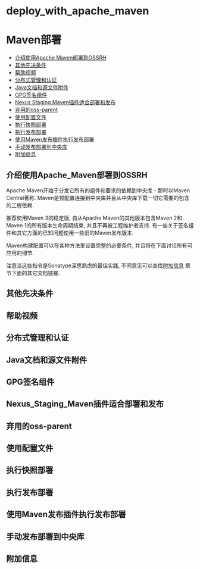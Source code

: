 


# deploy_with_apache_maven  


# Maven部署  

- [介绍使用Apache Maven部署到OSSRH](#介绍使用Apache_Maven部署到OSSRH)  
- [其他先决条件](#其他先决条件)  
- [帮助视频](#帮助视频)  
- [分布式管理和认证](#分布式管理和认证)   
- [Java文档和源文件附件](#Java文档和源文件附件)  
- [GPG签名组件](#GPG签名组件)  
- [Nexus Staging Maven插件适合部署和发布](#Nexus_Staging_Maven插件适合部署和发布)  
- [弃用的oss-parent](#弃用的oss-parent)  
- [使用配置文件](#使用配置文件)  
- [执行快照部署](#执行快照部署)  
- [执行发布部署](#执行发布部署)  
- [使用Maven发布插件执行发布部署](#使用Maven发布插件执行发布部署)  
- [手动发布部署到中央库](#手动发布部署到中央库)  
- [附加信息](#附加信息)  



<span id = "介绍使用Apache_Maven部署到OSSRH" > </span>  

## 介绍使用Apache_Maven部署到OSSRH  

Apache Maven开始于分发它所有的组件和要求的依赖到中央库 - 那时以Maven Central著称. Maven是预配置连接到中央库并且从中央库下载一切它需要的包含的工程依赖.  

推荐使用Maven 3的稳定版, 自从Apache Maven的其他版本包含Maven 2和Maven 1的所有版本生命周期结束, 并且不再被工程维护者支持. 有一些关于签名组件和其它方面的已知问题使用一些旧的Maven发布版本.  

Maven构建配置可以在各种方法里设置完整的必要条件, 并且将在下面讨论所有可应用的细节.  

注意当这些指令是Sonatype深思熟虑的最佳实践, 不同意见可以查找[附加信息](#附加信息) 章节下面的其它文档链接.  


<span id = "其他先决条件" ></span>  

## 其他先决条件  


<span id = "帮助视频" ></span>  

## 帮助视频  




<span id = "分布式管理和认证" ></span>  

## 分布式管理和认证  



<span id = "Java文档和源文件附件" ></span>  

## Java文档和源文件附件  


<span id = "GPG签名组件" ></span>  

## GPG签名组件  



<span id = "Nexus_Staging_Maven插件适合部署和发布" ></span>  

## Nexus_Staging_Maven插件适合部署和发布  


<span id = "弃用的oss-parent" ></span>  

## 弃用的oss-parent  



<span id = "使用配置文件" ></span>  

## 使用配置文件  



<span id = "执行快照部署" ></span>  

## 执行快照部署  



<span id = "执行发布部署" ></span>  

## 执行发布部署  




<span id = "使用Maven发布插件执行发布部署" ></span>  

## 使用Maven发布插件执行发布部署  




<span id = "手动发布部署到中央库" ></span>  

## 手动发布部署到中央库  



<span id = "附加信息" ></span>  

## 附加信息  





















